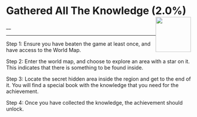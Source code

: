 # Gathered All The Knowledge (2.0%) <img style="float: right;" src="https://cdn.akamai.steamstatic.com/steamcommunity/public/images/apps/881100/c888cdb9375f8dc2a7ef516ddfb7f2822917aecb.jpg" width="96" height="96">

__

---

Step 1: Ensure you have beaten the game at least once, and have access to the World Map.

Step 2: Enter the world map, and choose to explore an area with a star on it. This indicates that there is something to be found inside.

Step 3: Locate the secret hidden area inside the region and get to the end of it. You will find a special book with the knowledge that you need for the achievement.

Step 4: Once you have collected the knowledge, the achievement should unlock.